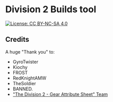 # Division 2 Builds tool

[![License: CC BY-NC-SA 4.0](https://licensebuttons.net/l/by-nc-sa/4.0/80x15.png)](https://creativecommons.org/licenses/by-nc-sa/4.0/)

## Credits

A huge "Thank you" to:

* GyroTwister
* Kiochy
* FROST
* RedKnightAMW
* TheSoldier
* BANNED.
* ["The Division 2 - Gear Attribute Sheet" Team](https://docs.google.com/spreadsheets/d/1REi6cA7oSzT7h0O9YD6uxAbnCTmE-YKMDctsKogzXC8/pubhtml#)
